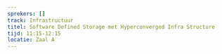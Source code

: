 ```yaml
---
sprekers: []
track: Infrastructuur
titel: Software Defined Storage met Hyperconverged Infra Structure
tijd: 11:15-12:15
locatie: Zaal A
---
```

